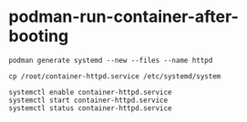 # podman-run-container-after-booting

```
podman generate systemd --new --files --name httpd

cp /root/container-httpd.service /etc/systemd/system

systemctl enable container-httpd.service
systemctl start container-httpd.service
systemctl status container-httpd.service
```

